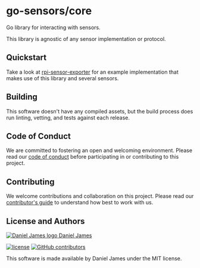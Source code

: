 # go-sensors/core

Go library for interacting with sensors.

This library is agnostic of any sensor implementation or protocol.

## Quickstart

Take a look at [rpi-sensor-exporter][rpi-sensor-exporter] for an example implementation that makes use of this library and several sensors.

## Building

This software doesn't have any compiled assets, but the build process does run linting, vetting, and tests against each release.

## Code of Conduct

We are committed to fostering an open and welcoming environment. Please read our [code of conduct](CODE_OF_CONDUCT.md) before participating in or contributing to this project.

## Contributing

We welcome contributions and collaboration on this project. Please read our [contributor's guide](CONTRIBUTING.md) to understand how best to work with us.

## License and Authors

[![Daniel James logo](https://secure.gravatar.com/avatar/eaeac922b9f3cc9fd18cb9629b9e79f6.png?size=16) Daniel James](https://github.com/thzinc)

[![license](https://img.shields.io/github/license/go-sensors/core.svg)](https://github.com/go-sensors/core/blob/master/LICENSE)
[![GitHub contributors](https://img.shields.io/github/contributors/go-sensors/core.svg)](https://github.com/go-sensors/core/graphs/contributors)

This software is made available by Daniel James under the MIT license.

[rpi-sensor-exporter]: https://github.com/go-sensors/rpi-sensor-exporter
